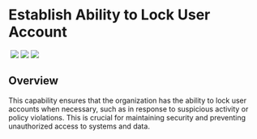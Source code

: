 # Establish Ability to Lock User Account
&nbsp;![](https://img.shields.io/badge/ID-C1602-blue)&nbsp;![](https://img.shields.io/badge/Phase-Preparation_%28P0001%29-blue)&nbsp;![](https://img.shields.io/badge/Category-Identity-blue)
## Overview
This capability ensures that the organization has the ability to lock user accounts when necessary, such as in response to suspicious activity or policy violations. This is crucial for maintaining security and preventing unauthorized access to systems and data.